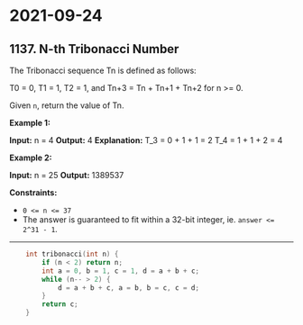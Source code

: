 # 2021-09-24

## 1137. N-th Tribonacci Number

The Tribonacci sequence Tn is defined as follows:

T0 = 0, T1 = 1, T2 = 1, and Tn+3 = Tn \+ Tn+1 \+ Tn+2 for n >= 0.

Given `n`, return the value of Tn.

**Example 1:**

**Input:** n = 4
**Output:** 4
**Explanation:**
T_3 = 0 + 1 + 1 = 2
T_4 = 1 + 1 + 2 = 4

**Example 2:**

**Input:** n = 25
**Output:** 1389537

**Constraints:**

- `0 <= n <= 37`
- The answer is guaranteed to fit within a 32-bit integer, ie. `answer <= 2^31 - 1`.

---

```c++
    int tribonacci(int n) {
        if (n < 2) return n;
        int a = 0, b = 1, c = 1, d = a + b + c;
        while (n-- > 2) {
            d = a + b + c, a = b, b = c, c = d;
        }
        return c;
    }
```
